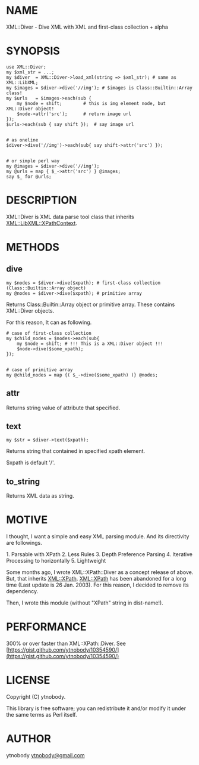 # NAME

XML::Diver - Dive XML with XML and first-class collection + alpha

# SYNOPSIS

    use XML::Diver;
    my $xml_str = ...;
    my $diver  = XML::Diver->load_xml(string => $xml_str); # same as XML::LibXML;
    my $images = $diver->dive('//img'); # $images is Class::Builtin::Array class!
    my $urls   = $images->each(sub {
        my $node = shift;        # this is img element node, but XML::Diver object!
        $node->attr('src');      # return image url 
    });
    $urls->each(sub { say shift });  # say image url
    

    # as oneline
    $diver->dive('//img')->each(sub{ say shift->attr('src') });
    

    # or simple perl way
    my @images = $diver->dive('//img');
    my @urls = map { $_->attr('src') } @images;
    say $_ for @urls;
    



# DESCRIPTION

XML::Diver is XML data parse tool class that inherits [XML::LibXML::XPathContext](http://search.cpan.org/perldoc?XML::LibXML::XPathContext).

# METHODS

## dive

    my $nodes = $diver->dive($xpath); # first-class collection (Class::Builtin::Array object)
    my @nodes = $diver->dive($xpath); # primitive array

Returns Class::Builtin::Array object or primitive array. These contains XML::Diver objects.

For this reason, It can as following.

    # case of first-class collection
    my $child_nodes = $nodes->each(sub{
        my $node = shift; # !!! This is a XML::Diver object !!!
        $node->dive($some_xpath);
    });
    

    # case of primitive array
    my @child_nodes = map {( $_->dive($some_xpath) )} @nodes;

## attr

Returns string value of attribute that specified.

## text

    my $str = $diver->text($xpath);

Returns string that contained in specified xpath element.

$xpath is default '/'.

## to\_string

Returns XML data as string.

# MOTIVE

I thought, I want a simple and easy XML parsing module. And its directivity are followings.

1\. Parsable with XPath
2\. Less Rules
3\. Depth Preference Parsing
4\. Iterative Processing to horizontally
5\. Lightweight

Some months ago, I wrote XML::XPath::Diver as a concept release of above. But, that inherits [XML::XPath](http://search.cpan.org/perldoc?XML::XPath). [XML::XPath](http://search.cpan.org/perldoc?XML::XPath) has been abandoned for a long time (Last update is 26 Jan. 2003). For this reason, I decided to remove its dependency.

Then, I wrote this module (without "XPath" string in dist-name!).

# PERFORMANCE

300% or over faster than XML::XPath::Diver. See [https://gist.github.com/ytnobody/10354590/](https://gist.github.com/ytnobody/10354590/)

# LICENSE

Copyright (C) ytnobody.

This library is free software; you can redistribute it and/or modify
it under the same terms as Perl itself.

# AUTHOR

ytnobody <ytnobody@gmail.com>
